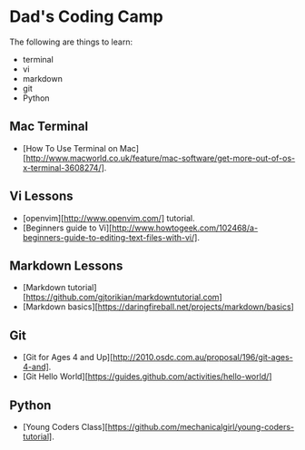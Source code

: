 Dad's Coding Camp
=================

The following are things to learn:
* terminal
* vi
* markdown
* git
* Python

Mac Terminal
------------

* [How To Use Terminal on Mac][http://www.macworld.co.uk/feature/mac-software/get-more-out-of-os-x-terminal-3608274/].

Vi Lessons
----------

* [openvim][http://www.openvim.com/] tutorial.
* [Beginners guide to Vi][http://www.howtogeek.com/102468/a-beginners-guide-to-editing-text-files-with-vi/].

Markdown Lessons
----------------

* [Markdown tutorial][https://github.com/gjtorikian/markdowntutorial.com]
* [Markdown basics][https://daringfireball.net/projects/markdown/basics]

Git
---

* [Git for Ages 4 and Up][http://2010.osdc.com.au/proposal/196/git-ages-4-and].
* [Git Hello World][https://guides.github.com/activities/hello-world/]

Python
------

* [Young Coders Class][https://github.com/mechanicalgirl/young-coders-tutorial].

